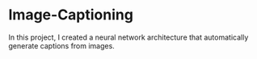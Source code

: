 # Image-Captioning
In this project, I created a neural network architecture that automatically generate captions from images.
